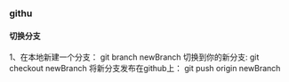 ### githu 

#### 切换分支
1、在本地新建一个分支： git branch newBranch 
切换到你的新分支: git checkout newBranch 
将新分支发布在github上： git push origin newBranch 